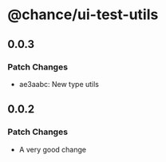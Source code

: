 # @chance/ui-test-utils

## 0.0.3

### Patch Changes

- ae3aabc: New type utils

## 0.0.2

### Patch Changes

- A very good change
